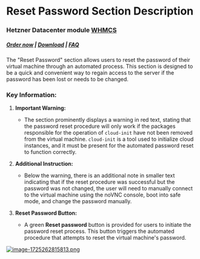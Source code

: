 # Reset Password Section Description

### Hetzner Datacenter module **[WHMCS](https://puqcloud.com/link.php?id=77)**

#####  [Order now](https://puqcloud.com/whmcs-module-hetznerdatacenter.php) | [Download](https://download.puqcloud.com/WHMCS/servers/PUQ_WHMCS-HetznerDatacenter/) | [FAQ](https://faq.puqcloud.com/)

The "Reset Password" section allows users to reset the password of their virtual machine through an automated process. This section is designed to be a quick and convenient way to regain access to the server if the password has been lost or needs to be changed.

### Key Information:

1. **Important Warning:**
    - The section prominently displays a warning in red text, stating that the password reset procedure will only work if the packages responsible for the operation of `cloud-init` have not been removed from the virtual machine. `cloud-init` is a tool used to initialize cloud instances, and it must be present for the automated password reset to function correctly.

2. **Additional Instruction:** 
    - Below the warning, there is an additional note in smaller text indicating that if the reset procedure was successful but the password was not changed, the user will need to manually connect to the virtual machine using the noVNC console, boot into safe mode, and change the password manually.

3. **Reset Password Button:**
    - A green **Reset password** button is provided for users to initiate the password reset process. This button triggers the automated procedure that attempts to reset the virtual machine's password.

[![image-1725262815813.png](https://doc.puq.info/uploads/images/gallery/2024-09/scaled-1680-/image-1725262815813.png)](https://doc.puq.info/uploads/images/gallery/2024-09/image-1725262815813.png)